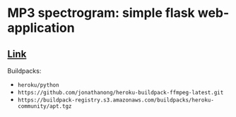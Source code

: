 # MP3 spectrogram: simple flask web-application

## [Link](https://flasktrain233.herokuapp.com)

Buildpacks:
* `heroku/python`
* `https://github.com/jonathanong/heroku-buildpack-ffmpeg-latest.git`
* `https://buildpack-registry.s3.amazonaws.com/buildpacks/heroku-community/apt.tgz`